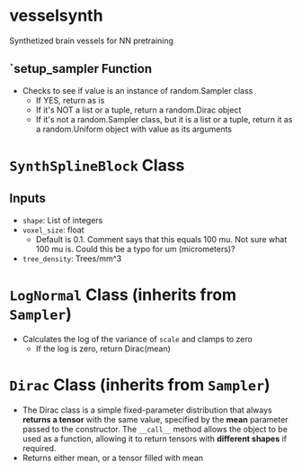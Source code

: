 # vesselsynth
Synthetized brain vessels for NN pretraining

## `setup_sampler Function
- Checks to see if value is an instance of random.Sampler class
    - If YES, return as is
    - If it's NOT a list or a tuple, return a random.Dirac object
    - If it's not a random.Sampler class, but it is a list or a tuple, return it as a random.Uniform object with value as its arguments


# `SynthSplineBlock` Class

## Inputs
- `shape`: List of integers
- `voxel_size`: float
  - Default is 0.1. Comment says that this equals 100 mu. Not sure what 100 mu is. Could this be a typo for um (micrometers)?
- `tree_density`: Trees/mm^3



# `LogNormal` Class (inherits from `Sampler`)
- Calculates the log of the variance of `scale` and clamps to zero
  - If the log is zero, return Dirac(mean)


# `Dirac` Class (inherits from `Sampler`)
- The Dirac class is a simple fixed-parameter distribution that always **returns a tensor** with the same value, specified by the **mean** parameter passed to the constructor. The `__call__` method allows the object to be used as a function, allowing it to return tensors with **different shapes** if required.
- Returns either mean, or a tensor filled with mean